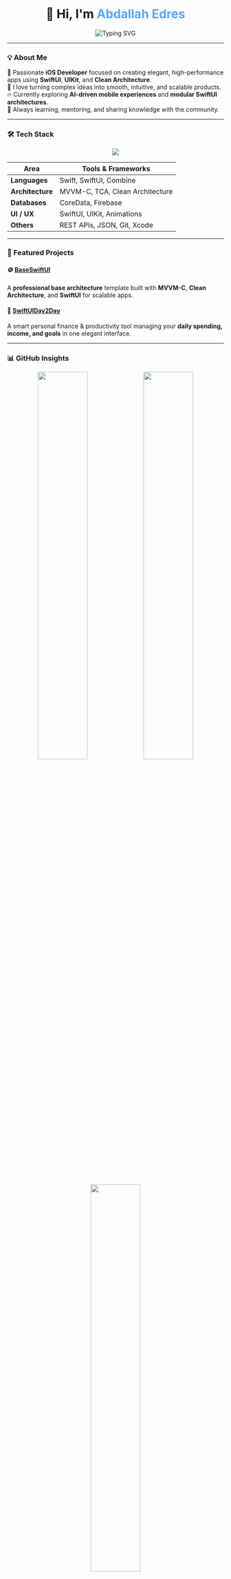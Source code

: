 <!-- PROFILE HEADER -->
<h1 align="center">👋 Hi, I'm <span style="color:#58a6ff">Abdallah Edres</span></h1>

<p align="center">
  <img src="https://readme-typing-svg.herokuapp.com?font=Fira+Code&duration=2500&pause=1000&color=58A6FF&center=true&vCenter=true&width=550&lines=iOS+Developer+%7C+SwiftUI+%26+Clean+Architecture+Enthusiast;Lover+of+Beautiful+Code+and+Intuitive+Design;Building+Smart%2C+Scalable+and+Elegant+Apps+🚀" alt="Typing SVG" />
</p>

---

### 💡 About Me

🎯 Passionate **iOS Developer** focused on creating elegant, high-performance apps using **SwiftUI**, **UIKit**, and **Clean Architecture**.  
🧠 I love turning complex ideas into smooth, intuitive, and scalable products.  
🔥 Currently exploring **AI-driven mobile experiences** and **modular SwiftUI architectures**.  
💬 Always learning, mentoring, and sharing knowledge with the community.

---

### 🛠️ Tech Stack

<p align="center">
  <img src="https://skillicons.dev/icons?i=swift,apple,figma,git,xcode,firebase" />
</p>

| Area | Tools & Frameworks |
|------|--------------------|
| **Languages** | Swift, SwiftUI, Combine |
| **Architecture** | MVVM-C, TCA, Clean Architecture |
| **Databases** | CoreData, Firebase |
| **UI / UX** | SwiftUI, UIKit, Animations |
| **Others** | REST APIs, JSON, Git, Xcode |

---

### 🚀 Featured Projects

#### 🪙 [BaseSwiftUI](https://github.com/AbdallahEdres/BaseSwiftUI)
A **professional base architecture** template built with **MVVM-C**, **Clean Architecture**, and **SwiftUI** for scalable apps.

#### 📱 [SwiftUIDay2Day](https://github.com/AbdallahEdres/SwiftUIDay2Day)
A smart personal finance & productivity tool managing your **daily spending, income, and goals** in one elegant interface.

---

### 📊 GitHub Insights

<p align="center">
  <img src="https://github-readme-stats.vercel.app/api?username=AbdallahEdres&show_icons=true&theme=tokyonight&count_private=true" width="48%"/>
  <img src="https://github-readme-streak-stats.herokuapp.com/?user=AbdallahEdres&theme=tokyonight" width="48%"/>
</p>

<p align="center">
  <img src="https://github-readme-stats.vercel.app/api/top-langs/?username=AbdallahEdres&layout=compact&theme=tokyonight" width="48%"/>
</p>

---

### 🧠 Fun Section

<p align="center">
  <img src="https://github-profile-trophy.vercel.app/?username=AbdallahEdres&theme=onestar&no-frame=true&margin-w=5&margin-h=5" />
</p>

---

### 🌐 Connect With Me

<p align="center">
  <a href="https://www.linkedin.com/in/abdallahedres/"><img src="https://img.shields.io/badge/LinkedIn-0A66C2?style=for-the-badge&logo=linkedin&logoColor=white"/></a>
  <a href="https://github.com/AbdallahEdres"><img src="https://img.shields.io/badge/GitHub-171515?style=for-the-badge&logo=github&logoColor=white"/></a>
  <a href="mailto:abdallahedres@gmail.com"><img src="https://img.shields.io/badge/Email-D14836?style=for-the-badge&logo=gmail&logoColor=white"/></a>
</p>

---

### ✨ Quote to Code By

<p align="center">
  <em>“Code is like art — it should be simple, elegant, and full of intention.”</em> 🎨
</p>

---

### 🌀 Visitor Counter

<p align="center">
  <img src="https://komarev.com/ghpvc/?username=AbdallahEdres&color=58a6ff&style=flat-square" alt="Profile views"/>
</p>

